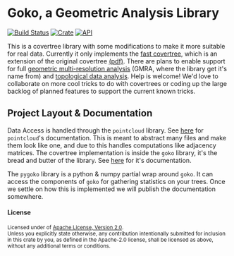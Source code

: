 # Goko, a Geometric Analysis Library

[![Build Status](https://travis-ci.com/elastic/grandma.svg?branch=master)](https://travis-ci.com/elastic/goko)
[![Crate](https://img.shields.io/crates/v/goko.svg)](https://crates.io/crates/goko)
[![API](https://docs.rs/goko/badge.svg)](https://docs.rs/goko)

This is a covertree library with some modifications to make it more suitable for real data. Currently it only implements the [fast covertree](http://proceedings.mlr.press/v37/izbicki15.pdf), which is an extension of the original covertree [(pdf)](https://homes.cs.washington.edu/~sham/papers/ml/cover_tree.pdf). There are plans to enable support for full [geometric multi-resolution analysis](https://arxiv.org/pdf/1611.01179.pdf) (GMRA, where the library get it's name from) and [topological data analysis](https://arxiv.org/pdf/1602.06245.pdf). Help is welcome! We'd love to collaborate on more cool tricks to do with covertrees or coding up the large backlog of planned features to support the current known tricks.

## Project Layout & Documentation

Data Access is handled through the `pointcloud` library. See [here](https://docs.rs/pointcloud) for `pointcloud`'s documentation. This is meant to abstract many files and make them look like one, and due to this handles computations like adjacency matrices. The covertree implementation is inside the `goko` library, it's the bread and butter of the library. See [here](https://docs.rs/goko) for it's documentation. 

The `pygoko` library is a python & numpy partial wrap around `goko`. It can access the components of `goko` for gathering statistics on your trees. Once we settle on how this is implemented we will publish the documentation somewhere.


#### License

<sup>
Licensed under of <a href="LICENSE.txt">Apache License, Version 2.0</a>.
</sup>

<br>

<sub>
Unless you explicitly state otherwise, any contribution intentionally submitted
for inclusion in this crate by you, as defined in the Apache-2.0 license, shall
be licensed as above, without any additional terms or conditions.
</sub>
